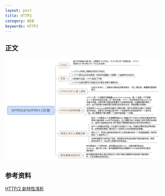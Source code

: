 ```yaml
---
layout: post
title: HTTP2
category: WEB
keywords: HTTP2
---
```


## 正文
![](/images/http2_vs_http1.png)

## 参考资料
[HTTP/2 新特性浅析](http://www.tuicool.com/articles/mq2qm26)